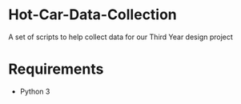 # Hot-Car-Data-Collection
A set of scripts to help collect data for our Third Year design project

# Requirements

* Python 3
